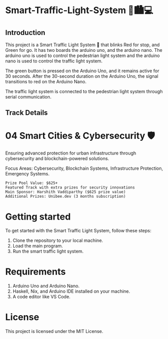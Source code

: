 # Smart-Traffic-Light-System 🚗🏙️💻

## Introduction
This project is a Smart Traffic Light System 🚥 that blinks Red for stop, and Green for go. It has two boards the arduino uno, and the arduino nano. The arduino uno is used to control the pedestrian light system and the arduino nano is used to control the traffic light system.

The green button is pressed on the Arduino Uno, and it remains active for 30 seconds. After the 30-second duration on the Arduino Uno, the signal transitions to red on the Arduino Nano. 

The traffic light system is connected to the pedestrian light system through serial communication. 

## Track Details

# 04 Smart Cities & Cybersecurity 🛡️

Ensuring advanced protection for urban infrastructure through cybersecurity and blockchain-powered solutions.

Focus Areas: Cybersecurity, Blockchain Systems, Infrastructure Protection, Emergency Systems.

    Prize Pool Value: $625+
    Featured Track with extra prizes for security innovations
    Main Sponsor: Harshith Vaddiparthy ($625 prize value)
    Additional Prizes: Unibee.dev (3 months subscription)

# Getting started
To get started with the Smart Traffic Light System, follow these steps:
1. Clone the repository to your local machine.
2. Load the main program.
3. Run the smart traffic light system.

# Requirements
1. Arduino Uno and Arduino Nano.
2. Haskell, Nix, and Arduino IDE installed on your machine.
3. A code editor like VS Code.

# License
This project is licensed under the MIT License.


